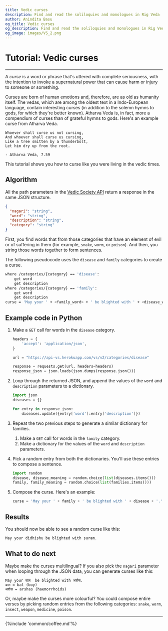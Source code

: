 ```yaml
---
title: Vedic curses
description: Find and read the soliloquies and monologues in Rig Veda
author: Anindita Basu
og_title: Vedic curses
og_description: Find and read the soliloquies and monologues in Rig Veda
og_image: images/VS_2.png
---
```


# Tutorial: Vedic curses

<hr/>

A _curse_ is a word or phrase that's uttered with complete seriousness, with the intention to invoke a supernatural power that can cause harm or injury to someone or something.

Curses are born of human emotions and, therefore, are as old as humanity itself. The vedas, which are among the oldest text in a Indo-European language, contain interesting curses (in addition to the solemn hymns to gods, for which they're better known).  Atharva Veda is, in fact, more a compendium of curses than of grateful hymns to gods. Here's an example curse from Atharva Veda.

```text
Whoever shall curse us not cursing, 
And whoever shall curse us cursing, 
Like a tree smitten by a thunderbolt, 
Let him dry up from the root.

- Atharva Veda, 7.59
```

This tutorial shows you how to curse like you were living in the vedic times.

## Algorithm

All the path parameters in the [Vedic Society API](api_vs.md) return a response in the same JSON structure.

```json
{
  "nagari": "string",
  "word": "string",
  "description": "string",
  "category": "string"
}
```

First, you find words that from those categories that have an element of evil or of suffering in them (for example, `snake`, `worm`, or `poison`). And then, you string those words together to form sentences. 

The following pseudocode uses the `disease` and `family` categories to create a curse.

```bash
where /categories/{category} == 'disease':
	get word
	get description
where /categories/{category} == 'family':
	get word
	get description
curse = 'May your ' + <family_word> + ' be blighted with ' + <disease_word> + '.
```

## Example code in Python

1.  Make a `GET` call for words in the `disease` category.

    ```python
	headers = {
	    'accept': 'application/json',
	}

	url = "https://api-vs.herokuapp.com/vs/v2/categories/disease"

	response = requests.get(url, headers=headers)
	response_json = json.loads(json.dumps(response.json()))
	```

1.  Loop through the returned JSON, and append the values of the `word` and `description` parameters to a dictionary.

    ```python hl_lines="5"
	import json
	diseases = {}
	
	for entry in response_json:
        diseases.update({entry['word']:entry['description']})
	```

1.  Repeat the two previous steps to generate a similar dictionary for families.
    1.  Make a `GET` call for words in the `family` category.
	1.  Make a dictionary for the values of the `word` and `description` parameters.
1.  Pick a random entry from both the dictionaries. You'll use these entries to compose a sentence.

    ```python
	import random
	disease, disease_meaning = random.choice(list(diseases.items()))
	family, family_meaning = random.choice(list(families.items()))
	```
	
1.  Compose the curse. Here's an example:

    ```python
	curse = 'May your ' + family + ' be blighted with ' + disease + '.'
	```

## Results

You should now be able to see a random curse like this:

```bash
May your didhishu be blighted with suram.
```

## What to do next

Maybe make the curses multilingual? If you also pick the `nagari` parameter when looping through the JSON data, you can generate curses like this:

```shell
May your बाल  be blighted with अर्शस.
बाल = bal (boy)
अर्शस = arshas (haemorrhoids)
```

Or, maybe make the curses more colourful? You could compose entire verses by picking random entries from the following categories: `snake`, `worm`, `insect`, `weapon`, `medicine`, `poison`.

<hr/>

{%include 'common/coffee.md'%}
